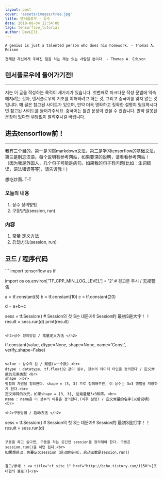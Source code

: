 ```yaml
---
layout: post
cover: 'assets/images/tree.jpg'
title: 텐서플로우 - 상수
date: 2018-08-04 12:54:00
tags: tensorflow_tutorial
author: DevLETi
---
```



```
A genius is just a talented person who does his homework. - Thomas A. Edison

천재란 자신에게 주어진 일을 하는 재능 있는 사람일 뿐이다. - Thomas A. Edison
```


## 텐서플로우에 들어가기전!
<hr />

저는 이 글을 작성하는 목적이 세가지가 있습니다. 첫번째로 마크다운 작성 문법에 익숙해지려는 것과, 텐서플로우의 기초를 이해하려고 하는 것, 그리고 중국어를 잊지 않는 것 입니다. 매 글은 참고된 사이트가 있으며, 만약 더욱 명확하고 정확한 설명이 필요하시다면 참고된 사이트를 들어가주세요. 중국어는 틀린 문장이 있을 수 있습니다. 만약 잘못된 문장이 있다면 부담없이 알려주시길 바랍니다.

## 进去tensorflow前！
<hr />

我有三个目的。第一是习惯markdown文法，第二是学习tensorflow的基础文法，第三是别忘汉语。每个说明有参考网站，如果要深的说明，请看看参考网站！
（因为我是外国人，几个句子可能是病句。如果我的句子有问题[比如：生词错误，语法错误等等]，请告诉我！)

想吃炒面..T-T


<h3>오늘의 내용 </h3>

<ol>
<li>상수 정의방법</li>
<li>구동방법(session, run)</li>
</ol>

<h3>内容</h3>

<ol>
<li>常量 定义方法</li>
<li>启动方法(session, run)</li>
</ol>


<h2>코드 / 程序代码</h2>
```
import tensorflow as tf

import os
os.environ['TF_CPP_MIN_LOG_LEVEL'] = '2' # 경고문 무시 / 无视警告

a = tf.constant(5)
b = tf.constant(10)
c = tf.constant(20)

d = a+b+c

sess = tf.Session() # Session의 첫 S는 대문자!! Session的 最初S是大字！！
result = sess.run(d)
print(result)
```

<h2>상수 정의방법 / 常量定义方法 </h2>

```
tf.constant(value, dtype=None, shape=None, name='Const', verify_shape=False)
```

value : 상수의 값 / 赋值(=一个数) <br>
dtype : datatype, tf.float32 같이 실수, 정수의 데이터 타입을 정의한다 / 定义常数的元素类型 <br>
shape :<br>
행렬의 차원을 정의한다. shape = [3, 3] 으로 정의해주면, 이 상수는 3x3 행렬을 저장하게 된다.<br>
定义矩阵的次元，如果shape = [3, 3], 这常量是3x3矩阵。<br>
name : name은 이 상수의 이름을 정의한다.(이후 설명) / 定义常量的名字(以后说明)<br>

<h2>구동방법 / 启动方法 </h2>

```
sess = tf.Session() # Session의 첫 S는 대문자!! Session的 最初S是打字！！
result = sess.run(d)
```

구동을 하고 싶다면, 구동을 하는 공간인 session을 정의해야 한다. 구동은 session.run()을 하면 된다.<br>
如果想启动，先要定义session（启动的空间）。启动函数是session.run()


참고/参考 : <a title="cf_site_1" href="http://bcho.tistory.com/1150">[조대협의 블로그]</a>
